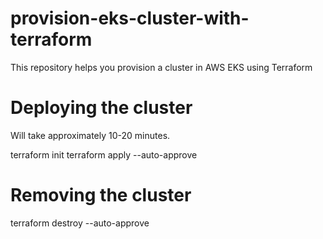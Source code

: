# provision-eks-cluster-with-terraform
This repository helps you provision a cluster in AWS EKS using Terraform

# Deploying the cluster
Will take approximately 10-20 minutes.

terraform init
terraform apply --auto-approve


# Removing the cluster

terraform destroy --auto-approve